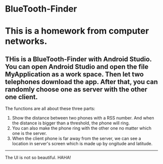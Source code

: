 # BlueTooth-Finder
# This is a homework from computer networks.

THis is a BlueTooth-Finder with Android Studio. You can open Android Studio and open the file MyApplication as a work space. Then let two telephones download the app. After that, you can randomly choose one as server with the other one client. 
---------------------------------------------------------------------------------------------------------------------
The functions are all about these three parts:
1. Show the distance between two phones with a RSS number. And when the distance is bigger than a threshold, the phone will ring.
2. You can also make the phone ring with the other one no matter which one is the server.
3. When the client phone is far away from the server, we can see a location in server's screen which is made up by ongitude and latitude.

---------------------------------------------------------------------------------------------------------------------
The UI is not so beautiful. HAHA!
